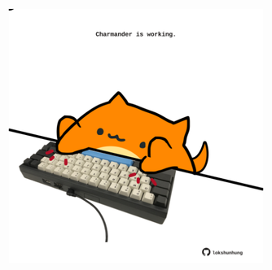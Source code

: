 <!-- built at 02/06/2023, 09:00:51 UTC -->
<p align="center">
  <img width="500" height="500" src="./ReadmeImage.svg">
</p>
